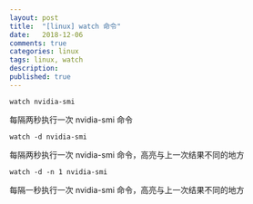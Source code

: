 ```yaml
---
layout: post
title:  "[linux] watch 命令"
date:   2018-12-06
comments: true
categories: linux
tags: linux, watch
description:
published: true
---
```


```
watch nvidia-smi 
```

每隔两秒执行一次 nvidia-smi 命令

```
watch -d nvidia-smi 
```

每隔两秒执行一次 nvidia-smi 命令，高亮与上一次结果不同的地方

```
watch -d -n 1 nvidia-smi 
```

每隔一秒执行一次 nvidia-smi 命令，高亮与上一次结果不同的地方

